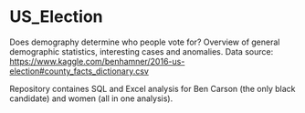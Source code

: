# US_Election

Does demography determine who people vote for? Overview of general demographic statistics, interesting cases and anomalies.
Data source: https://www.kaggle.com/benhamner/2016-us-election#county_facts_dictionary.csv

Repository containes SQL and Excel analysis for Ben Carson (the only black candidate) and women (all in one analysis).
